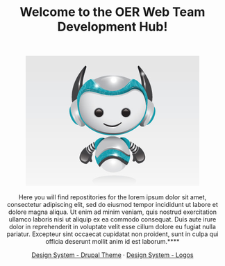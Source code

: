 <h1 align="center">Welcome to the OER Web Team Development Hub!</h1><br>

<p align="center">
      <img src="/img/oer-web--mascotte.jpg">
</p>

<p align="center">
    Here you will find repostitories for the lorem ipsum dolor sit amet, consectetur adipiscing elit, sed do eiusmod tempor incididunt ut labore et dolore magna aliqua. Ut enim ad minim veniam, quis nostrud exercitation ullamco laboris nisi ut aliquip ex ea commodo consequat. Duis aute irure dolor in reprehenderit in voluptate velit esse cillum dolore eu fugiat nulla pariatur. Excepteur sint occaecat cupidatat non proident, sunt in culpa qui officia deserunt mollit anim id est laborum.****
</p>

<p align="center">
  <a href="https://github.com/OER-WEB-TEAM/design-system--drupal-theme">Design System - Drupal Theme</a>
  ·
  <a href="https://github.com/OER-WEB-TEAM/design-system--logos">Design System - Logos</a>
</p>
